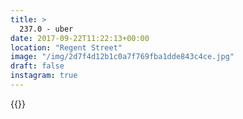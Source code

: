 ```yaml
---
title: >
  237.0 - uber
date: 2017-09-22T11:22:13+00:00
location: "Regent Street"
image: "/img/2d7f4d12b1c0a7f769fba1dde843c4ce.jpg"
draft: false
instagram: true
---
```


{{<photo src="/img/2d7f4d12b1c0a7f769fba1dde843c4ce.jpg">}}
